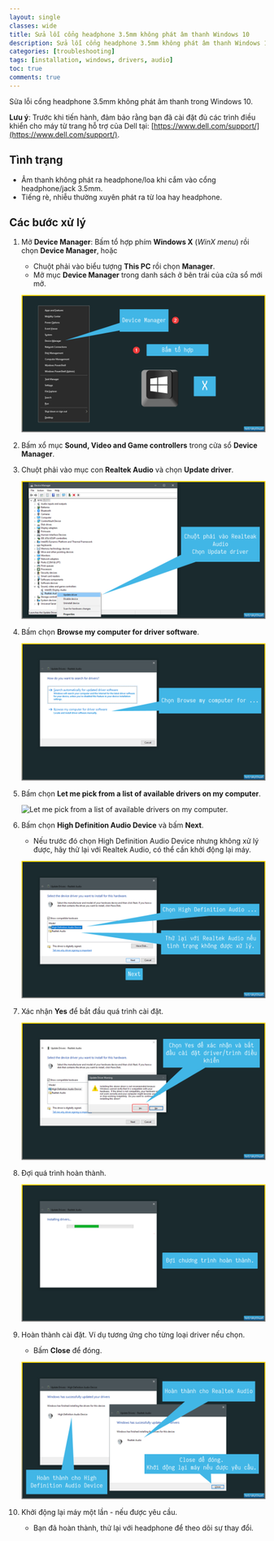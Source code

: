 ```yaml
---
layout: single
classes: wide
title: Sửa lỗi cổng headphone 3.5mm không phát âm thanh Windows 10
description: Sửa lỗi cổng headphone 3.5mm không phát âm thanh Windows 10
categories: [troubleshooting]
tags: [installation, windows, drivers, audio]
toc: true
comments: true
---
```


Sửa lỗi cổng headphone 3.5mm không phát âm thanh trong Windows 10.

**Lưu ý**: Trước khi tiến hành, đảm bảo rằng bạn đã cài đặt đủ các trình điều khiển cho máy từ trang hỗ trợ của Dell tại: [https://www.dell.com/support/](https://www.dell.com/support/).

## Tình trạng

- Âm thanh không phát ra headphone/loa khi cắm vào cổng headphone/jack 3.5mm.
- Tiếng rè, nhiễu thường xuyên phát ra từ loa hay headphone.

## Các bước xử lý

1. Mở **Device Manager**: Bấm tổ hợp phím **Windows X** (*WinX menu*) rồi chọn **Device Manager**, hoặc
    - Chuột phải vào biểu tượng **This PC** rồi chọn **Manager**.
    - Mở mục **Device Manager** trong danh sách ở bên trái của cửa sổ
mới mở.

    ![Mở **Device Manager**.](/assets/media/190323-audio-jack-issue/2019-03-23_16-42-37.png)

2. Bấm xổ mục **Sound, Video and Game controllers** trong cửa sổ **Device Manager**.
3. Chuột phải vào mục con **Realtek Audio** và chọn **Update driver**.

    ![Chuột phải vào mục con **Realtek Audio** và chọn **Update driver**.](/assets/media/190323-audio-jack-issue/2019-03-23_16-49-02.png)

4. Bấm chọn **Browse my computer for driver software**.

    ![Bấm chọn **Browse my computer for driver software**.](/assets/media/190323-audio-jack-issue/2019-03-23_16-49-59.png)

5. Bấm chọn **Let me pick from a list of available drivers on my
computer**.

    ![**Let me pick from a list of available drivers on my
computer**.](/assets/media/190323-audio-jack-issue/2019-03-23_16-51-11.png)

6. Bấm chọn **High Definition Audio Device** và bấm **Next**.
    - Nếu trước đó chọn High Definition Audio Device nhưng không xử lý được, hãy thử lại với Realtek Audio, có thể cần khởi động lại máy.

    ![Bấm chọn **High Definition Audio Device**](/assets/media/190323-audio-jack-issue/2019-03-23_16-55-00.png)

7. Xác nhận **Yes** để bắt đầu quá trình cài đặt.

    ![Xác nhận để bắt đầu quá trình cài đặt.](/assets/media/190323-audio-jack-issue/2019-03-23_16-56-38.png)

8. Đợi quá trình hoàn thành.

    ![Đợi quá trình hoàn thành.](/assets/media/190323-audio-jack-issue/2019-03-23_16-57-19.png)

9. Hoàn thành cài đặt. Ví dụ tương ứng cho từng loại driver nếu chọn.
    - Bấm **Close** để đóng.

    ![Hoàn thành cài đặt.](/assets/media/190323-audio-jack-issue/2019-03-23_17-01-16.png)

10. Khởi động lại máy một lần - nếu được yêu cầu.
    - Bạn đã hoàn thành, thử lại với headphone để theo dõi sự thay đổi.
